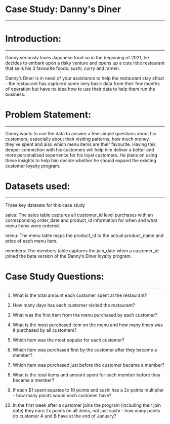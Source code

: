 # Case Study: Danny's Diner
*******************************************************************************************************************************************************************************************
# **Introduction:**
*******************************************************************************************************************************************************************************************
Danny seriously loves Japanese food so in the beginning of 2021, he decides to embark upon a risky venture and opens up a cute little restaurant that sells his 3 favourite foods: sushi, curry and ramen.

Danny’s Diner is in need of your assistance to help the restaurant stay afloat - the restaurant has captured some very basic data from their few months of operation but have no idea how to use their data to help them run the business.

# **Problem Statement:**
*******************************************************************************************************************************************************************************************
Danny wants to use the data to answer a few simple questions about his customers, especially about their visiting patterns, how much money they’ve spent and also which menu items are their favourite. Having this deeper connection with his customers will help him deliver a better and more personalised experience for his loyal customers. He plans on using these insights to help him decide whether he should expand the existing customer loyalty program.

# **Datasets used:**
*******************************************************************************************************************************************************************************************
Three key datasets for this case study

sales: The sales table captures all customer_id level purchases with an corresponding order_date and product_id information for when and what menu items were ordered.

menu: The menu table maps the product_id to the actual product_name and price of each menu item.

members: The members table captures the join_date when a customer_id joined the beta version of the Danny’s Diner loyalty program.


# **Case Study Questions:**
*******************************************************************************************************************************************************************************************
 1. What is the total amount each customer spent at the restaurant?

 2. How many days has each customer visited the restaurant?

 3. What was the first item from the menu purchased by each customer?

 4. What is the most purchased item on the menu and how many times was it purchased by all customers?

 5. Which item was the most popular for each customer?

 6. Which item was purchased first by the customer after they became a member?

 7. Which item was purchased just before the customer became a member?

 8. What is the total items and amount spent for each member before they became a member?

 9. If each $1 spent equates to 10 points and sushi has a 2x points multiplier - how many points would each customer have?

 10. In the first week after a customer joins the program (including their join date) they earn 2x points on all items, not just sushi - how many points do customer A and B have at the end of January?
